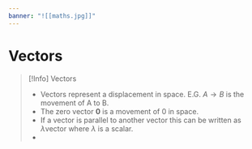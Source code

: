 ```yaml
---
banner: "![[maths.jpg]]"
---
```

# Vectors

> [!Info] Vectors 
> - Vectors represent a displacement in space.
> E.G. $A\to B$ is the movement of A to B.
> - The zero vector $\mathbf{0}$ is a movement of 0 in space.
> - If a vector is parallel to another vector this can be written as $\lambda\text{vector}$ where $\lambda$ is a scalar.
> - 
